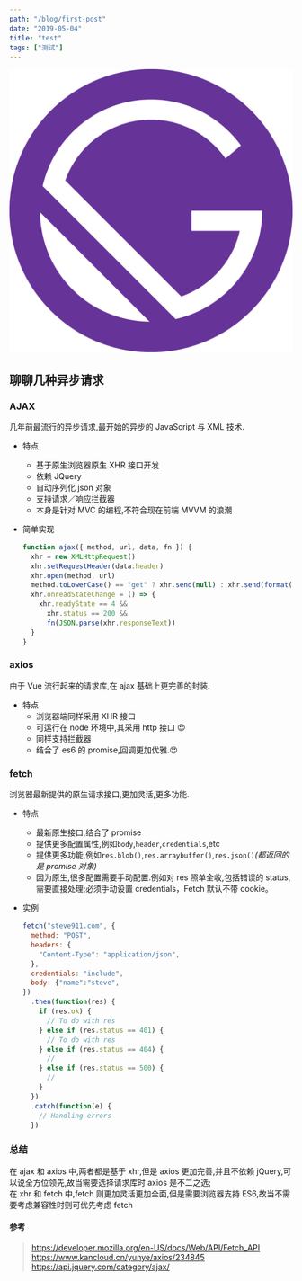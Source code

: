 ```yaml
---
path: "/blog/first-post"
date: "2019-05-04"
title: "test"
tags: ["测试"]
---
```


![dd](../images/gatsby-icon.png)

## 聊聊几种异步请求

### AJAX

几年前最流行的异步请求,最开始的异步的 JavaScript 与 XML 技术.

- 特点
  - 基于原生浏览器原生 XHR 接口开发
  - 依赖 JQuery
  - 自动序列化 json 对象
  - 支持请求／响应拦截器
  - 本身是针对 MVC 的编程,不符合现在前端 MVVM 的浪潮
- 简单实现

  ```js
  function ajax({ method, url, data, fn }) {
    xhr = new XMLHttpRequest()
    xhr.setRequestHeader(data.header)
    xhr.open(method, url)
    method.toLowerCase() == "get" ? xhr.send(null) : xhr.send(format(data.body)) //format 根据content-type执行,包括序列化,格式化
    xhr.onreadStateChange = () => {
      xhr.readyState == 4 &&
        xhr.status == 200 &&
        fn(JSON.parse(xhr.responseText))
    }
  }
  ```

### axios

由于 Vue 流行起来的请求库,在 ajax 基础上更完善的封装.

- 特点
  - 浏览器端同样采用 XHR 接口
  - 可运行在 node 环境中,其采用 http 接口 😍
  - 同样支持拦截器
  - 结合了 es6 的 promise,回调更加优雅.😍

### fetch

浏览器最新提供的原生请求接口,更加灵活,更多功能.

- 特点

  - 最新原生接口,结合了 promise
  - 提供更多配置属性,例如`body`,`header`,`credentials`,etc
  - 提供更多功能,例如`res.blob()`,`res.arraybuffer()`,`res.json()`_(都返回的是 promise 对象)_
  - 因为原生,很多配置需要手动配置.例如对 res 照单全收,包括错误的 status,需要直接处理;必须手动设置 credentials，Fetch 默认不带 cookie。

- 实例

  ```js
  fetch("steve911.com", {
    method: "POST",
    headers: {
      "Content-Type": "application/json",
    },
    credentials: "include",
    body: {"name":"steve",
  })
    .then(function(res) {
      if (res.ok) {
        // To do with res
      } else if (res.status == 401) {
        // To do with res
      } else if (res.status == 404) {
        //
      } else if (res.status == 500) {
        //
      }
    })
    .catch(function(e) {
      // Handling errors
    })
  ```

### 总结

在 ajax 和 axios 中,两者都是基于 xhr,但是 axios 更加完善,并且不依赖 jQuery,可以说全方位领先,故当需要选择请求库时 axios 是不二之选;  
在 xhr 和 fetch 中,fetch 则更加灵活更加全面,但是需要浏览器支持 ES6,故当不需要考虑兼容性时则可优先考虑 fetch

#### 参考

> https://developer.mozilla.org/en-US/docs/Web/API/Fetch_API  
> https://www.kancloud.cn/yunye/axios/234845  
> https://api.jquery.com/category/ajax/
